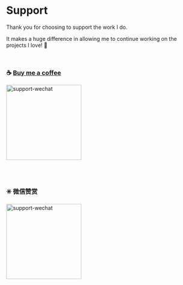 # Support

Thank you for choosing to support the work I do.

It makes a huge difference in allowing me to continue working on the projects I love! 🎉


<br/>


### ☕ [Buy me a coffee](https://www.buymeacoffee.com/waynegong)
[<img src="https://img.buymeacoffee.com/button-api/?text=Buy+me+a+coffee&slug=waynegong&button_colour=0078d4&font_colour=ffffff&font_family=Cookie&outline_colour=ffffff&coffee_colour=ffffff" alt="support-wechat" width="200"/>](https://www.buymeacoffee.com/waynegong)


<br/>
<br/>

### ✳️ 微信赞赏

[<img src="/img/support-wechat.jpg" alt="support-wechat" width="200"/>](/img/support-wechat.jpg)

